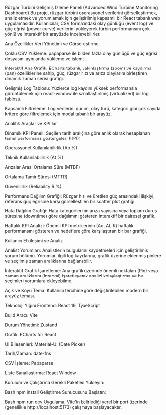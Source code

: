 Rüzgar Türbini Gelişmiş İzleme Paneli (Advanced Wind Turbine Monitoring Dashboard)
Bu proje, rüzgar türbini operasyonel verilerini görselleştirmek, analiz etmek ve yorumlamak için geliştirilmiş kapsamlı bir React tabanlı web uygulamasıdır. Kullanıcılar, CSV formatındaki olay günlüğü (event log) ve güç eğrisi (power curve) verilerini yükleyerek türbin performansını çok yönlü ve interaktif bir arayüzde inceleyebilirler.

Ana Özellikler
Veri Yönetimi ve Görselleştirme

Çoklu CSV Yükleme: papaparse ile birden fazla olay günlüğü ve güç eğrisi dosyasını aynı anda yükleme ve işleme.

İnteraktif Ana Grafik: ECharts tabanlı, yakınlaştırma (zoom) ve kaydırma (pan) özelliklerine sahip, güç, rüzgar hızı ve arıza olaylarını birleştiren dinamik zaman serisi grafiği.

Gelişmiş Log Tablosu: Yüzlerce log kaydını yüksek performansla görüntülemek için react-window ile sanallaştırılmış (virtualized) bir log tablosu.

Kapsamlı Filtreleme: Log verilerini durum, olay türü, kategori gibi çok sayıda kritere göre filtrelemek için modal tabanlı bir arayüz.

Analitik Araçlar ve KPI'lar

Dinamik KPI Paneli: Seçilen tarih aralığına göre anlık olarak hesaplanan temel performans göstergeleri (KPI):

Operasyonel Kullanılabilirlik (Ao %)

Teknik Kullanılabilirlik (At %)

Arızalar Arası Ortalama Süre (MTBF)

Ortalama Tamir Süresi (MTTR)

Güvenilirlik (Reliability R %)

Performans Dağılım Grafiği: Rüzgar hızı ve üretilen güç arasındaki ilişkiyi, referans güç eğrisine karşı görselleştiren bir scatter plot grafiği.

Hata Dağılım Grafiği: Hata kategorilerinin arıza sayısına veya toplam duruş süresine (downtime) göre dağılımını gösteren interaktif bir dairesel grafik.

Haftalık KPI Analizi: Önemli KPI metriklerinin (Ao, At, R) haftalık performansını gösteren ve hedeflere göre karşılaştıran bir bar grafiği.

Kullanıcı Etkileşimi ve Analiz

Analist Yorumları: Analistlerin bulgularını kaydetmeleri için geliştirilmiş yorum bölümü. Yorumlar, ilgili log kayıtlarına, grafik üzerine eklenmiş pinlere ve seçilmiş zaman aralıklarına bağlanabilir.

İnteraktif Grafik İşaretleme: Ana grafik üzerinde önemli noktaları (Pin) veya zaman aralıklarını (Interval) işaretleyerek analizi kolaylaştırma ve bu seçimleri yorumlara ekleyebilme.

Açık ve Koyu Tema: Kullanıcı tercihine göre değiştirilebilen modern bir arayüz teması.

Teknoloji Yığını
Frontend: React 19, TypeScript

Build Aracı: Vite

Durum Yönetimi: Zustand

Grafik: ECharts for React

UI Bileşenleri: Material-UI (Date Picker)

Tarih/Zaman: date-fns

CSV İşleme: Papaparse

Liste Sanallaştırma: React Window

Kurulum ve Çalıştırma
Gerekli Paketleri Yükleyin:

Bash
npm install
Geliştirme Sunucusunu Başlatın:

Bash
npm run dev
Uygulama, Vite'in belirlediği yerel bir port üzerinde (genellikle http://localhost:5173) çalışmaya başlayacaktır.